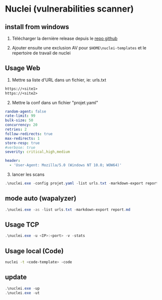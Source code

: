 # Nuclei (vulnerabilities scanner)

## install from windows

1. Télécharger la dernière release depuis le [repo github](https://github.com/projectdiscovery/nuclei/releases)

2. Ajouter ensuite une exclusion AV pour `$HOME\nuclei-templates` et le repertoire de travail de nuclei

## Usage Web

1. Mettre sa liste d'URL dans un fichier, ie: urls.txt

```txt
https://<site1>
https://<site2>
```

2. Mettre la conf dans un fichier "projet.yaml"

```yaml
random-agent: false
rate-limit: 99
bulk-size: 50
concurrency: 20
retries: 2
follow-redirects: true
max-redirects: 1
store-resp: true
#verbose: true
severity: critical,high,medium

header:
  - 'User-Agent: Mozilla/5.0 (Windows NT 10.0; WOW64)'
```

3. lancer les scans

```powershell
.\nuclei.exe -config projet.yaml -list urls.txt -markdown-export report.md
```

## mode auto (wapalyzer)

```powershell
.\nuclei.exe -as -list urls.txt -markdown-export report.md
```

## Usage TCP 

```powershell
.\nuclei.exe -u <IP>:<port> -v -stats
```

## Usage local (Code)

```sh
nuclei -t <code-template> -code
```

## update

```powershell
.\nuclei.exe -up
.\nuclei.exe -ut
```